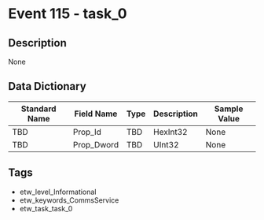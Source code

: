 # Event 115 - task_0

## Description
None

## Data Dictionary
|Standard Name|Field Name|Type|Description|Sample Value|
|---|---|---|---|---|
|TBD|Prop_Id|TBD|HexInt32|None|None|
|TBD|Prop_Dword|TBD|UInt32|None|None|

## Tags
* etw_level_Informational
* etw_keywords_CommsService
* etw_task_task_0